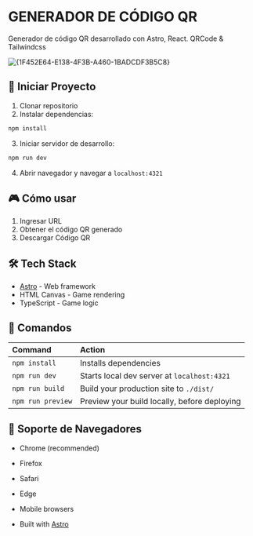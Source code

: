#  GENERADOR DE CÓDIGO QR

Generador de código QR desarrollado con Astro, React. QRCode & Tailwindcss

![{1F452E64-E138-4F3B-A460-1BADCDF3B5C8}](https://github.com/user-attachments/assets/62174449-4bd2-465e-90ad-d807fc197212)

## 🚀 Iniciar Proyecto

1. Clonar repositorio
2. Instalar dependencias:
```bash
npm install
```
3. Iniciar servidor de desarrollo:
```bash
npm run dev
```
4. Abrir navegador y navegar a `localhost:4321`

## 🎮 Cómo usar

1. Ingresar URL
2. Obtener el código QR generado
3. Descargar Código QR

## 🛠️ Tech Stack

- [Astro](https://astro.build) - Web framework
- HTML Canvas - Game rendering
- TypeScript - Game logic

## 🧞 Comandos

| Command                   | Action                                           |
| :------------------------ | :----------------------------------------------- |
| `npm install`             | Installs dependencies                            |
| `npm run dev`            | Starts local dev server at `localhost:4321`      |
| `npm run build`          | Build your production site to `./dist/`          |
| `npm run preview`        | Preview your build locally, before deploying     |


## 📱 Soporte de Navegadores

- Chrome (recommended)
- Firefox
- Safari
- Edge
- Mobile browsers

- Built with [Astro](https://astro.build)


